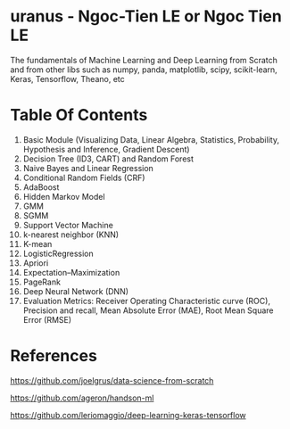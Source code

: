 # uranus - Ngoc-Tien LE or Ngoc Tien LE
The fundamentals of Machine Learning and Deep Learning from Scratch and from other libs such as numpy, panda, matplotlib, scipy, scikit-learn, Keras, Tensorflow, Theano, etc

# Table Of Contents
1. Basic Module (Visualizing Data, Linear Algebra, Statistics, Probability, Hypothesis and Inference, Gradient Descent)
2. Decision Tree (ID3, CART) and Random Forest
3. Naive Bayes and Linear Regression
4. Conditional Random Fields (CRF)
5. AdaBoost
6. Hidden Markov Model
7. GMM
8. SGMM
9. Support Vector Machine
10. k-nearest neighbor (KNN)
11. K-mean
12. LogisticRegression
13. Apriori
14. Expectation–Maximization
15. PageRank
16. Deep Neural Network (DNN)
17. Evaluation Metrics: Receiver Operating Characteristic curve (ROC), Precision and recall, Mean Absolute Error (MAE), Root Mean Square Error (RMSE)

# References
https://github.com/joelgrus/data-science-from-scratch

https://github.com/ageron/handson-ml

https://github.com/leriomaggio/deep-learning-keras-tensorflow
